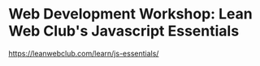 # Web Development Workshop: Lean Web Club's Javascript Essentials

https://leanwebclub.com/learn/js-essentials/
